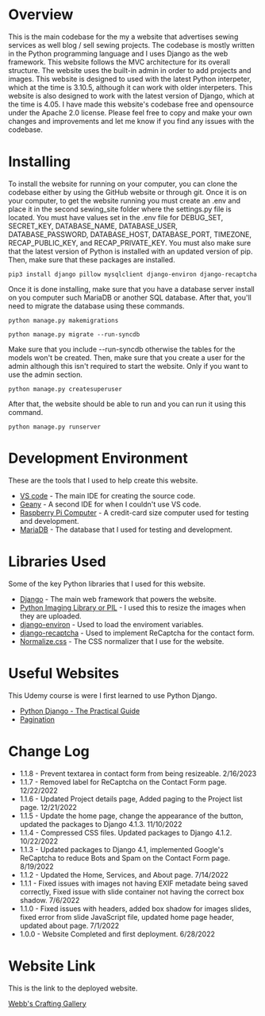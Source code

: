 # Overview
This is the main codebase for the my a website that advertises sewing services as well blog / sell sewing projects. The codebase is mostly written in the Python programming language and I uses Django as the web framework. This website follows the MVC architecture for its overall structure. The website uses the built-in admin in order to add projects and images. This website is designed to used with the latest Python interpeter, which at the time is 3.10.5, although it can work with older interpeters. This website is also designed to work with the latest version of Django, which at the time is 4.05. I have made this website's codebase free and opensource under the Apache 2.0 license. Please feel free to copy and make your own changes and improvements and let me know if you find any issues with the codebase.

# Installing
To install the website for running on your computer, you can clone the codebase either by using the GitHub website or through git. Once it is on your computer, to get the website running you must create an .env and place it in the second sewing_site folder where the settings.py file is located. You must have values set in the .env file for DEBUG_SET, SECRET_KEY, DATABASE_NAME, DATABASE_USER, DATABASE_PASSWORD, DATABASE_HOST, DATABASE_PORT, TIMEZONE, RECAP_PUBLIC_KEY, and RECAP_PRIVATE_KEY. You must also make sure that the latest version of Python is installed with an updated version of pip. Then, make sure that these packages are installed.
```
pip3 install django pillow mysqlclient django-environ django-recaptcha
```
Once it is done installing, make sure that you have a database server install on you computer
such MariaDB or another SQL database. After that, you'll need to migrate the database using
these commands.
```
python manage.py makemigrations
```
```
python manage.py migrate --run-syncdb
```
Make sure that you include --run-syncdb otherwise the tables for the models won't be created.
Then, make sure that you create a user for the admin although this isn't required to start
the website. Only if you want to use the admin section.
```
python manage.py createsuperuser
```
After that, the website should be able to run and you can run it using this command.
```
python manage.py runserver
```

# Development Environment
These are the tools that I used to help create this website.

* [VS code](https://code.visualstudio.com/) - The main IDE for creating the source code.
* [Geany](https://www.geany.org/) - A second IDE for when I couldn't use VS code.
* [Raspberry Pi Computer](https://www.raspberrypi.org/) - A credit-card size computer used for
testing and development.
* [MariaDB](https://mariadb.org/) - The database that I used for testing and development.

# Libraries Used
Some of the key Python libraries that I used for this website.

* [Django](https://www.djangoproject.com/) - The main web framework that powers the website.
* [Python Imaging Library or PIL](https://python-pillow.org/) - I used this to resize the images when they are uploaded.
* [django-environ](https://django-environ.readthedocs.io/en/latest/) - Used to load the enviroment variables.
* [django-recaptcha](https://github.com/torchbox/django-recaptcha) - Used to implement ReCaptcha for the contact form.
* [Normalize.css](https://necolas.github.io/normalize.css/) - The CSS normalizer that I use for the website.

# Useful Websites
This Udemy course is were I first learned to use Python Django.

* [Python Django - The Practical Guide](https://www.udemy.com/share/104wQs3@1bRZKG7_5UNHtevDwosC4eWZpqtrUvGa3nxuJJabAWCRZwypeSWaMlcIr1qO-duONw==/)
* [Pagination](https://docs.djangoproject.com/en/4.1/topics/pagination/)

# Change Log
* 1.1.8 - Prevent textarea in contact form from being resizeable. 2/16/2023
* 1.1.7 - Removed label for ReCaptcha on the Contact Form page. 12/22/2022
* 1.1.6 - Updated Project details page, Added paging to the Project list page. 12/21/2022
* 1.1.5 - Update the home page, change the appearance of the button, updated the packages to Django 4.1.3. 11/10/2022
* 1.1.4 - Compressed CSS files. Updated packages to Django 4.1.2. 10/22/2022
* 1.1.3 - Updated packages to Django 4.1, implemented Google's ReCaptcha to reduce Bots and Spam on the Contact Form page. 8/19/2022
* 1.1.2 - Updated the Home, Services, and About page. 7/14/2022
* 1.1.1 - Fixed issues with images not having EXIF metadate being saved correctly, Fixed issue with slide container not having the correct box shadow. 7/6/2022
* 1.1.0 - Fixed issues with headers, added box shadow for images slides, fixed error from slide JavaScript file, updated home page header, updated about page. 7/1/2022
* 1.0.0 - Website Completed and first deployment. 6/28/2022

# Website Link
This is the link to the deployed website.

[Webb's Crafting Gallery](https://www.webbcraftinggallery.com/)